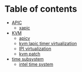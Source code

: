 # Table of contents

<!--* [Introduction](README.md)
* [linux kernel time subsystem](time/README.md)
  * [introduction](./time/introduction.md)
  * [clock source](./time/clock_source.md)
  * [clock event](./time/clock_source.md)
  * [timer](./time/clock_source.md)
-->
* [APIC](./apic/README.md)
  * [xapic](./apic/x2apic.md)
* [KVM](./kvm/README.md)
  * [apicv](./kvm/vapic.md)
  * [kvm lapic timer virtualization](./kvm/apic_timer.md)
  * [IPI virtualization](./kvm/ipiv.md)
  * [kvm patch](./kvm/patch.md)
* [time subsystem](time/README.md)
  * [intel time system](./time/intel_time_system.md)
